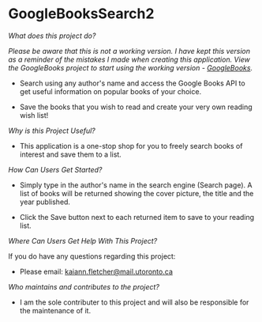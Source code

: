 # GoogleBooksSearch2

_What does this project do?_

_Please be aware that this is not a working version. I have kept this version as a reminder of the mistakes I made when creating this application. View the GoogleBooks project to start using the working version - [GoogleBooks](https://github.com/KaiAnnFletcher/GoogleBooks.git)._

* Search using any author's name and access the Google Books API to get useful information on popular books of your choice.

* Save the books that you wish to read and create your very own reading wish list!

_Why is this Project Useful?_

* This application is a one-stop shop for you to freely search books of interest and save them to a list.

_How Can Users Get Started?_

* Simply type in the author's name in the search engine (Search page). A list of books will be returned showing the cover picture, the title and the year published. 

* Click the Save button next to each returned item to save to your reading list. 

_Where Can Users Get Help With This Project?_

If you do have any questions regarding this project:
* Please email: kaiann.fletcher@mail.utoronto.ca

_Who maintains and contributes to the project?_

* I am the sole contributer to this project and will also be responsible for the maintenance of it.
